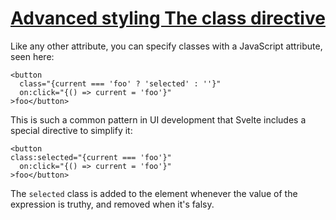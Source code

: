 # [Advanced styling  The class directive](https://svelte.dev/tutorial/classes)

Like any other attribute, you can specify classes with a JavaScript attribute, seen here:

```svelte
<button
  class="{current === 'foo' ? 'selected' : ''}"
  on:click="{() => current = 'foo'}"
>foo</button>
```

This is such a common pattern in UI development that Svelte includes a special directive to simplify it:

```svelte
<button
class:selected="{current === 'foo'}"
  on:click="{() => current = 'foo'}"
>foo</button>
```

The `selected` class is added to the element whenever the value of the expression is truthy, and removed when it's falsy.
